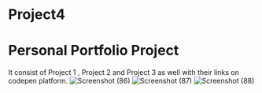 # Project4
# Personal Portfolio Project
It consist of Project 1 , Project 2 and Project 3 as well with their links on codepen platform.
![Screenshot (86)](https://user-images.githubusercontent.com/72137517/129478428-348dae28-34c7-48a5-a382-46a17a086592.png)
![Screenshot (87)](https://user-images.githubusercontent.com/72137517/129478436-ad2446fb-74cd-4640-9be6-aff5142ab5ea.png)
![Screenshot (88)](https://user-images.githubusercontent.com/72137517/129478443-7a1a2eb6-404c-42f0-9391-b9bbbd96b96c.png)


